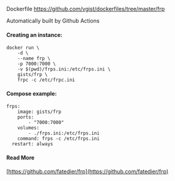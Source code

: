 Dockerfile <https://github.com/vgist/dockerfiles/tree/master/frp>

Automatically built by Github Actions

#### Creating an instance:

    docker run \
        -d \
        --name frp \
        -p 7000:7000 \
        -v $(pwd)/frps.ini:/etc/frps.ini \
        gists/frp \
        frpc -c /etc/frpc.ini

#### Compose example:

    frps:
        image: gists/frp
        ports:
            - "7000:7000"
        volumes:
            - ./frps.ini:/etc/frps.ini
        command: frps -c /etc/frps.ini
      restart: always

#### Read More

[https://github.com/fatedier/frp](https://github.com/fatedier/frp)
